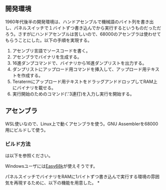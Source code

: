 ## 開発環境

1960年代後半の開発環境は、ハンドアセンブルで機械語のバイト列を書き出し、パネルスイッチで１バイトずつ書き込んでから実行するというものだっただろう。さすがにハンドアセンブルは苦しいので、68000のアセンブラは使わせてもらうことにした。以下の手順を実現する。
1. アセンブリ言語でソースコードを書く。
2. アセンブラでバイナリを生成する。
3. 16進ダンプコマンドで、バイナリから16進ダンプリストを出力する。
4. ダンプリストにアップロード用コマンドを挿入して、アップロード用テキストを作成する。
5. Teratermにアップロード用テキストをドラッグアンドドロップしてRAM上にバイナリを載せる。
6. 実行開始のためのコマンド('.'3連打)を入力し実行を開始する。

## アセンブラ

WSL使いなので、Linux上で動くアセンブラを使う。GNU Assemblerを68000用にビルドして使う。

### ビルド方法



は以下を参照ください。

Windowsユーザには[Easy68k](http://www.easy68k.com/)が使えそうです。

パネルスイッチでバイナリをRAMに1バイトずつ書き込んで実行する環境の雰囲気を再現するために、以下の機能を用意した。
* 